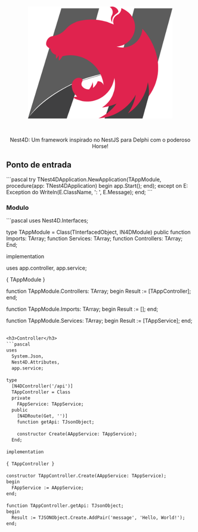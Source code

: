 <p align="center">
  <a href="https://github.com/AndersondaCampo/Nest4D/blob/Master/img/nest4d.png">
    <img alt="Horse" height="300" src="https://github.com/AndersondaCampo/Nest4D/blob/Master/img/nest4d.png">
  </a>  
</p><br>

<p align="center">
  Nest4D: Um framework inspirado no NestJS para Delphi com o poderoso Horse!
</p>

<h2>Ponto de entrada</h2>
```pascal
  try
    TNest4DApplication.NewApplication(TAppModule,
      procedure(app: TNest4DApplication)
      begin
        app.Start();
      end);
  except
    on E: Exception do
      Writeln(E.ClassName, ': ', E.Message);
  end;
```

<h3>Modulo</h3>
```pascal
uses
  Nest4D.Interfaces;

type
  TAppModule = Class(TInterfacedObject, IN4DModule)
  public
    function Imports: TArray<TClass>;
    function Services: TArray<TClass>;
    function Controllers: TArray<TClass>;
  End;

implementation

uses
  app.controller,
  app.service;

{ TAppModule }

function TAppModule.Controllers: TArray<TClass>;
begin
  Result := [TAppController];
end;

function TAppModule.Imports: TArray<TClass>;
begin
  Result := [];
end;

function TAppModule.Services: TArray<TClass>;
begin
  Result := [TAppService];
end;
```

<h3>Controller</h3>
```pascal
uses
  System.Json,
  Nest4D.Attributes,
  app.service;

type
  [N4DController('/api')]
  TAppController = Class
  private
    FAppService: TAppService;
  public
    [N4DRoute(Get, '')]
    function getApi: TJsonObject;

    constructor Create(AAppService: TAppService);
  End;
                       
implementation

{ TAppController }

constructor TAppController.Create(AAppService: TAppService);
begin
  FAppService := AAppService;
end;

function TAppController.getApi: TJsonObject;
begin
  Result := TJSONObject.Create.AddPair('message', 'Hello, World!');
end;
```
